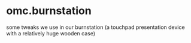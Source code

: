 omc.burnstation
===============

some tweaks we use in our burnstation (a touchpad presentation device with a relatively huge wooden case)